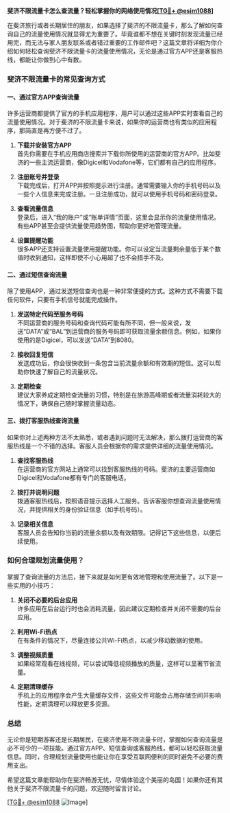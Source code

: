 **斐济不限流量卡怎么查流量？轻松掌握你的网络使用情况[[TG💪+ @esim1088](https://t.me/s/esim1088)]**

在斐济旅行或者长期居住的朋友，如果选择了斐济的不限流量卡，那么了解如何查询自己的流量使用情况就显得尤为重要了。毕竟谁都不想在关键时刻发现流量已经用完，而无法与家人朋友联系或者错过重要的工作邮件吧？这篇文章将详细为你介绍如何轻松查询斐济不限流量卡的流量使用情况，无论是通过官方APP还是客服热线，都能让你做到心中有数。

### 斐济不限流量卡的常见查询方式

#### 一、通过官方APP查询流量

许多运营商都提供了官方的手机应用程序，用户可以通过这些APP实时查看自己的流量使用情况。对于斐济的不限流量卡来说，如果你的运营商也有类似的应用程序，那简直是再方便不过了。

1. **下载并安装官方APP**  
   首先你需要在手机应用商店搜索并下载你所使用的运营商的官方APP。比如斐济的一些主流运营商，像Digicel和Vodafone等，它们都有自己的应用程序。

2. **注册账号并登录**  
   下载完成后，打开APP并按照提示进行注册。通常需要输入你的手机号码以及一些个人信息来完成注册。一旦注册成功，就可以使用手机号码和密码登录。

3. **查看流量信息**  
   登录后，进入“我的账户”或“账单详情”页面，这里会显示你的流量使用情况。有些APP甚至会提供流量使用趋势图，帮助你更好地管理流量。

4. **设置提醒功能**  
   很多APP还支持设置流量使用提醒功能。你可以设定当流量剩余量低于某个数值时收到通知，这样即使不小心用超了也不会措手不及。

#### 二、通过短信查询流量

除了使用APP，通过发送短信查询也是一种非常便捷的方式。这种方式不需要下载任何软件，只要有手机信号就能完成操作。

1. **发送特定代码至服务号码**  
   不同运营商的服务号码和查询代码可能有所不同，但一般来说，发送“DATA”或“BAL”到运营商的服务号码即可获取流量余额信息。例如，如果你使用的是Digicel，可以发送“DATA”到8080。

2. **接收回复短信**  
   发送成功后，你会很快收到一条包含当前流量余额和有效期的短信。这可以帮助你快速了解自己的流量状况。

3. **定期检查**  
   建议大家养成定期检查流量的习惯，特别是在旅游高峰期或者流量消耗较大的情况下，确保自己随时掌握流量动态。

#### 三、拨打客服热线查询流量

如果你对上述两种方法不太熟悉，或者遇到问题时无法解决，那么拨打运营商的客服热线是一个不错的选择。客服人员会根据你的需求提供详细的流量使用情况。

1. **查找客服热线**  
   在运营商的官方网站上通常可以找到客服热线的号码。斐济的主要运营商如Digicel和Vodafone都有专门的客服电话。

2. **拨打并说明问题**  
   拨通客服热线后，按照语音提示选择人工服务。告诉客服你想查询流量使用情况，并提供相关的身份验证信息（如手机号码）。

3. **记录相关信息**  
   客服人员会告知你当前的流量余额以及有效期限。记得记下这些信息，以便后续使用。

### 如何合理规划流量使用？

掌握了查询流量的方法后，接下来就是如何更有效地管理和使用流量了。以下是一些实用的小技巧：

1. **关闭不必要的后台应用**  
   许多应用在后台运行时也会消耗流量，因此建议定期检查并关闭不需要的后台应用。

2. **利用Wi-Fi热点**  
   在有条件的情况下，尽量连接公共Wi-Fi热点，以减少移动数据的使用。

3. **调整视频质量**  
   如果经常观看在线视频，可以尝试降低视频播放的质量，这样可以显著节省流量。

4. **定期清理缓存**  
   手机上的应用程序会产生大量缓存文件，这些文件可能会占用存储空间并影响性能，定期清理可以释放更多资源。

### 总结

无论你是短期游客还是长期居民，在斐济使用不限流量卡时，掌握如何查询流量是必不可少的一项技能。通过官方APP、短信查询或客服热线，都可以轻松获取流量信息。同时，合理规划流量使用也能让你在享受互联网便利的同时避免不必要的费用支出。

希望这篇文章能帮助你在斐济畅游无忧，尽情体验这个美丽的岛国！如果你还有其他关于斐济不限流量卡的问题，欢迎随时留言讨论。

[[TG💪+ @esim1088](https://t.me/s/esim1088) ![Image](https://i.postimg.cc/4NQfJmqS/Snipaste-2025-05-13-00-14-12.png)]